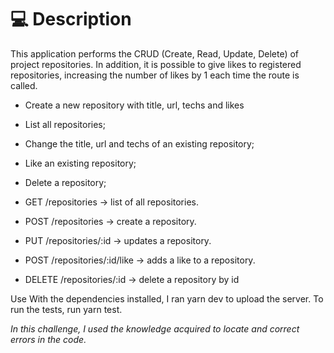 # 💻 Description

This application performs the CRUD (Create, Read, Update, Delete) of project repositories. In addition, it is possible to give likes to registered repositories, increasing the number of likes by 1 each time the route is called.

- Create a new repository with title, url, techs and likes
- List all repositories;
- Change the title, url and techs of an existing repository;
- Like an existing repository;
- Delete a repository;

- GET /repositories → list of all repositories.
- POST /repositories → create a repository.
- PUT /repositories/:id → updates a repository.
- POST /repositories/:id/like → adds a like to a repository.
- DELETE /repositories/:id → delete a repository by id

Use
With the dependencies installed, I ran yarn dev to upload the server. To run the tests, run yarn test.

*In this challenge, I used the knowledge acquired to locate and correct errors in the code.*